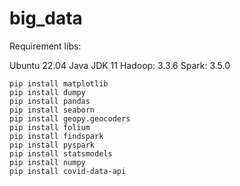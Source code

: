 # big_data

Requirement libs:

Ubuntu 22.04
Java JDK 11
Hadoop: 3.3.6
Spark: 3.5.0

```
pip install matplotlib
pip install dumpy
pip install pandas
pip install seaborn
pip install geopy.geocoders
pip install folium
pip install findspark
pip install pyspark
pip install statsmodels
pip install numpy
pip install covid-data-api
```
